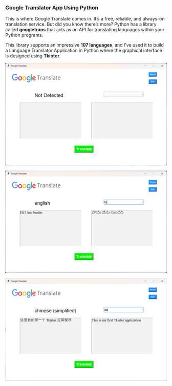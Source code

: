 ### Google Translator App Using Python

This is where Google Translate comes in. It’s a free, reliable, and always-on translation service. But did you know there’s more? Python has a library called **googletrans** that acts as an API for translating languages within your Python programs.


This library supports an impressive **107 languages**, and I’ve used it to build a Language Translator Application in Python where the graphical interface is designed using **Tkinter**.

![My Project Output1](./assets/output1.png)



![My Project Output1](./assets/output2.png)




![My Project Output1](./assets/output3.png)
